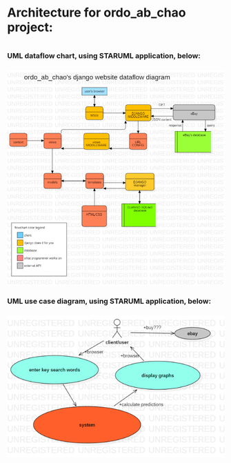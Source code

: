 # Architecture for ordo_ab_chao project: <h1>

### UML dataflow chart, using STARUML application, below: <h3>
  
![STARUML_flowchart](https://github.com/IUS-CS/project-ordo_ab_chao/blob/master/doc/images/STARUML_flowchart.png)

### UML use case diagram, using STARUML application, below: <h3>
  
![UseCaseDiagram1](https://github.com/IUS-CS/project-ordo_ab_chao/blob/master/doc/images/UseCaseDiagram1.png)
